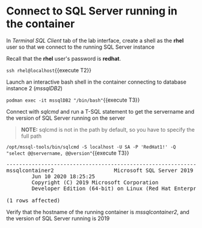 # Connect to SQL Server running in the container

In *Terminal SQL Client* tab of the lab interface, create a shell as the __rhel__ user so that we connect to the running SQL Server instance

Recall that the __rhel__ user's password is __redhat__.

`ssh rhel@localhost`{{execute T2}}

Launch an interactive bash shell in the container connecting to database instance 2 (*mssqlDB2*)

`podman exec -it mssqlDB2 "/bin/bash"`{{execute T3}}

Connect with *sqlcmd* and run a T-SQL statement to get the servername and the version of SQL Server running on the server

> **NOTE:** sqlcmd is not in the path by default, so you have to specify the full path

`/opt/mssql-tools/bin/sqlcmd -S localhost -U SA -P 'RedHat1!' -Q "select @@servername, @@version"`{{execute T3}}
 
<pre class="file">
-------------------------------------------------------------------------------------------------------------------------------- ------------------------------------------------------------------------------------------------------------------------------------------------------------------------------------------------------------------------------------------------------------------------------------------------------------
mssqlcontainer2                   Microsoft SQL Server 2019 (RTM-CU5) (KB4552255) - 15.0.4043.16 (X64)
        Jun 10 2020 18:25:25
        Copyright (C) 2019 Microsoft Corporation
        Developer Edition (64-bit) on Linux (Red Hat Enterprise Linux 8.2 (Ootpa)) <X64>

(1 rows affected)
</pre>

Verify that the hostname of the running container is *mssqlcontainer2*, and the version of SQL Server running is 2019
